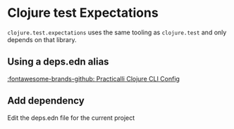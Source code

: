 # Clojure test Expectations

<!-- TODO: Add expectation style unit testing to `clojure.test` based tests. -->

`clojure.test.expectations` uses the same tooling as `clojure.test` and only depends on that library.

## Using a deps.edn alias

[:fontawesome-brands-github: Practicalli Clojure CLI Config](/clojure/clojure-cli/practicalli-config/)

## Add dependency
Edit the deps.edn file for the current project
